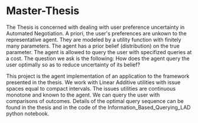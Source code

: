 # Master-Thesis

The Thesis is concerned with dealing with user preference uncertainty in Automated Negotiation. A priori, the user's preferences are unkown to the representative agent. They are modeled by a utility function with finitely many parameters. The agent has a prior belief (distribution) on the true parameter. The agent is allowed to query the user with specifized queries at a cost. The question we ask is the following: How does the agent query the user optimally so as to reduce uncertainty of its belief?

This project is the agent implementation of an application to the framework presented in the thesis. We work with Linear Additive utilities with issue spaces equal to compact intervals. The issues utilities are continuous monotone and known to the agent. We can query the user with comparisons of outcomes. Details of the optimal query sequence can be found in the thesis and in the code of the Information_Based_Querying_LAD python notebook.

